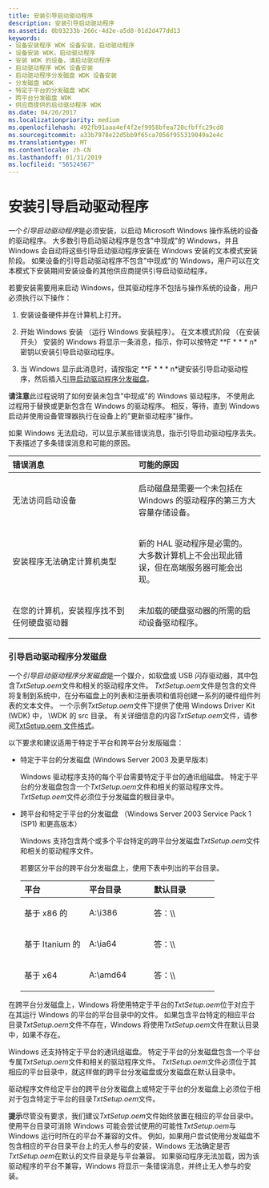 ```yaml
---
title: 安装引导启动驱动程序
description: 安装引导启动驱动程序
ms.assetid: 0b93233b-266c-4d2e-a5d8-01d2d477dd13
keywords:
- 设备安装程序 WDK 设备安装，启动驱动程序
- 设备安装 WDK，启动驱动程序
- 安装 WDK 的设备，请启动驱动程序
- 启动驱动程序 WDK 设备安装
- 启动驱动程序分发磁盘 WDK 设备安装
- 分发磁盘 WDK
- 特定于平台的分发磁盘 WDK
- 跨平台分发磁盘 WDK
- 供应商提供的启动驱动程序 WDK
ms.date: 04/20/2017
ms.localizationpriority: medium
ms.openlocfilehash: 492fb91aaa4ef4f2ef9958bfea720cfbffc29cd8
ms.sourcegitcommit: a33b7978e22d5bb9f65ca7056f955319049a2e4c
ms.translationtype: MT
ms.contentlocale: zh-CN
ms.lasthandoff: 01/31/2019
ms.locfileid: "56524567"
---
```

# <a name="installing-a-boot-start-driver"></a>安装引导启动驱动程序





一个*引导启动驱动程序*是必须安装，以启动 Microsoft Windows 操作系统的设备的驱动程序。 大多数引导启动驱动程序是包含"中现成"的 Windows，并且 Windows 会自动将这些引导启动驱动程序安装在 Windows 安装的文本模式安装阶段。 如果设备的引导启动驱动程序不包含"中现成"的 Windows，用户可以在文本模式下安装期间安装设备的其他供应商提供引导启动驱动程序。

若要安装需要用来启动 Windows，但其驱动程序不包括与操作系统的设备，用户必须执行以下操作：

1.  安装设备硬件并在计算机上打开。

2.  开始 Windows 安装 （运行 Windows 安装程序）。 在文本模式阶段 （在安装开头） 安装的 Windows 将显示一条消息，指示，你可以按特定 **F * * * n*密钥以安装引导启动驱动程序。

3.  当 Windows 显示此消息时，请按指定 **F * * * n*键安装引导启动驱动程序，然后插入[引导启动驱动程序分发磁盘](#boot-start-driver-distribution-disk)。

**请注意**此过程说明了如何安装未包含"中现成"的 Windows 驱动程序。 不使用此过程用于替换或更新包含在 Windows 的驱动程序。 相反，等待，直到 Windows 启动并使用设备管理器执行在设备上的"更新驱动程序"操作。



如果 Windows 无法启动，可以显示某些错误消息，指示引导启动驱动程序丢失。 下表描述了多条错误消息和可能的原因。

<table>
<colgroup>
<col width="50%" />
<col width="50%" />
</colgroup>
<thead>
<tr class="header">
<th align="left">错误消息</th>
<th align="left">可能的原因</th>
</tr>
</thead>
<tbody>
<tr class="odd">
<td align="left"><p>无法访问启动设备</p></td>
<td align="left"><p>启动磁盘是需要一个未包括在 Windows 的驱动程序的第三方大容量存储设备。</p></td>
</tr>
<tr class="even">
<td align="left"><p>安装程序无法确定计算机类型</p></td>
<td align="left"><p>新的 HAL 驱动程序是必需的。 大多数计算机上不会出现此错误，但在高端服务器可能会出现。</p></td>
</tr>
<tr class="odd">
<td align="left"><p>在您的计算机，安装程序找不到任何硬盘驱动器</p></td>
<td align="left"><p>未加载的硬盘驱动器的所需的启动设备驱动程序。</p></td>
</tr>
</tbody>
</table>



### <a href="" id="boot-start-driver-distribution-disk"></a> 引导启动驱动程序分发磁盘

一个*引导启动驱动程序分发磁盘*是一个媒介，如软盘或 USB 闪存驱动器，其中包含*TxtSetup.oem*文件和相关的驱动程序文件。 *TxtSetup.oem*文件是包含的文件将复制到系统中，在分布磁盘上的列表和注册表项和值将创建一系列的硬件组件列表的文本文件。 一个示例*TxtSetup.oem*文件下提供了使用 Windows Driver Kit (WDK) 中， \\WDK 的 src 目录。 有关详细信息的内容*TxtSetup.oem*文件，请参阅[TxtSetup.oem 文件格式](https://msdn.microsoft.com/library/windows/hardware/ff553509)。

以下要求和建议适用于特定于平台和跨平台分发版磁盘：

- 特定于平台的分发磁盘 (Windows Server 2003 及更早版本)

  Windows 驱动程序支持的每个平台需要特定于平台的通讯组磁盘。 特定于平台的分发磁盘包含一个*TxtSetup.oem*文件和相关的驱动程序文件。 *TxtSetup.oem*文件必须位于分发磁盘的根目录中。

- 跨平台和特定于平台的分发磁盘 （Windows Server 2003 Service Pack 1 (SP1) 和更高版本）

  Windows 支持包含两个或多个平台特定的跨平台分发磁盘*TxtSetup.oem*文件和相关的驱动程序文件。

  若要区分平台的跨平台分发磁盘上，使用下表中列出的平台目录。

  <table>
  <colgroup>
  <col width="33%" />
  <col width="33%" />
  <col width="33%" />
  </colgroup>
  <thead>
  <tr class="header">
  <th align="left">平台</th>
  <th align="left">平台目录</th>
  <th align="left">默认目录</th>
  </tr>
  </thead>
  <tbody>
  <tr class="odd">
  <td align="left"><p>基于 x86 的</p></td>
  <td align="left"><p>A:\i386</p></td>
  <td align="left"><p>答：\\</p></td>
  </tr>
  <tr class="even">
  <td align="left"><p>基于 Itanium 的</p></td>
  <td align="left"><p>A:\ia64</p></td>
  <td align="left"><p>答：\\</p></td>
  </tr>
  <tr class="odd">
  <td align="left"><p>基于 x64</p></td>
  <td align="left"><p>A:\amd64</p></td>
  <td align="left"><p>答：\\</p></td>
  </tr>
  </tbody>
  </table>




在跨平台分发磁盘上，Windows 将使用特定于平台的*TxtSetup.oem*位于对应于在其运行 Windows 的平台的平台目录中的文件。 如果包含平台特定的相应平台目录*TxtSetup.oem*文件不存在，Windows 将使用*TxtSetup.oem*文件在默认目录中，如果不存在。

Windows 还支持特定于平台的通讯组磁盘。 特定于平台的分发磁盘包含一个平台专属*TxtSetup.oem*文件和相关的驱动程序文件。 *TxtSetup.oem*文件必须位于其相应的平台目录中，就这样做的跨平台分发磁盘或分发磁盘在默认目录中。

驱动程序文件给定平台的跨平台分发磁盘上或特定于平台的分发磁盘上必须位于相对于包含特定于平台的目录*TxtSetup.oem*文件。

**提示**尽管没有要求，我们建议*TxtSetup.oem*文件始终放置在相应的平台目录中。 使用平台目录可消除 Windows 可能会尝试使用的可能性*TxtSetup.oem*与 Windows 运行时所在的平台不兼容的文件。 例如，如果用户尝试使用分发磁盘不包含相应的平台目录平台上的无人参与的安装，Windows 无法确定是否*TxtSetup.oem*在默认的文件目录是与平台兼容。 如果驱动程序无法加载，因为该驱动程序的平台不兼容，Windows 将显示一条错误消息，并终止无人参与的安装。












